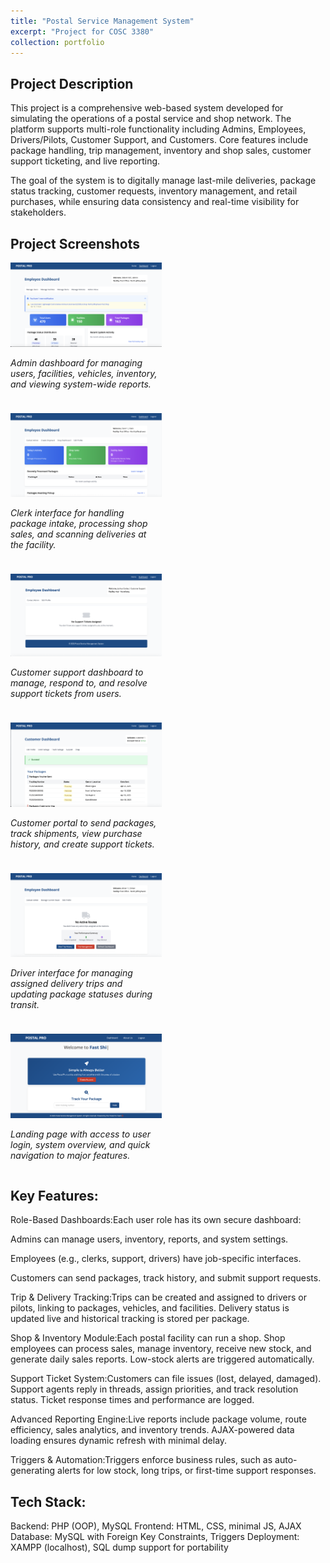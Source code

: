```yaml
---
title: "Postal Service Management System"
excerpt: "Project for COSC 3380"
collection: portfolio
---
```



## Project Description
This project is a comprehensive web-based system developed for simulating the operations of a postal service and shop network. The platform supports multi-role functionality including Admins, Employees, Drivers/Pilots, Customer Support, and Customers. Core features include package handling, trip management, inventory and shop sales, customer support ticketing, and live reporting.

The goal of the system is to digitally manage last-mile deliveries, package status tracking, customer requests, inventory management, and retail purchases, while ensuring data consistency and real-time visibility for stakeholders.

<h2>Project Screenshots</h2>

<div style="display: flex; flex-wrap: wrap; gap: 24px; justify-content: space-between;">

  <div style="width: 48%;">
    <img src="/3380pics/admin.png" alt="Admin Dashboard" style="width: 100%;" />
    <p><em>Admin dashboard for managing users, facilities, vehicles, inventory, and viewing system-wide reports.</em></p>
  </div>

  <div style="width: 48%;">
    <img src="/3380pics/clerk.png" alt="Clerk View" style="width: 100%;" />
    <p><em>Clerk interface for handling package intake, processing shop sales, and scanning deliveries at the facility.</em></p>
  </div>

  <div style="width: 48%;">
    <img src="/3380pics/customer_sup.png" alt="Customer Support View" style="width: 100%;" />
    <p><em>Customer support dashboard to manage, respond to, and resolve support tickets from users.</em></p>
  </div>

  <div style="width: 48%;">
    <img src="/3380pics/customer.png" alt="Customer View" style="width: 100%;" />
    <p><em>Customer portal to send packages, track shipments, view purchase history, and create support tickets.</em></p>
  </div>

  <div style="width: 48%;">
    <img src="/3380pics/driver.png" alt="Driver View" style="width: 100%;" />
    <p><em>Driver interface for managing assigned delivery trips and updating package statuses during transit.</em></p>
  </div>

  <div style="width: 48%;">
    <img src="/3380pics/home.png" alt="Home Page" style="width: 100%;" />
    <p><em>Landing page with access to user login, system overview, and quick navigation to major features.</em></p>
  </div>

</div>







## Key Features:
Role-Based Dashboards:Each user role has its own secure dashboard:

Admins can manage users, inventory, reports, and system settings.

Employees (e.g., clerks, support, drivers) have job-specific interfaces.

Customers can send packages, track history, and submit support requests.

Trip & Delivery Tracking:Trips can be created and assigned to drivers or pilots, linking to packages, vehicles, and facilities. Delivery status is updated live and historical tracking is stored per package.

Shop & Inventory Module:Each postal facility can run a shop. Shop employees can process sales, manage inventory, receive new stock, and generate daily sales reports. Low-stock alerts are triggered automatically.

Support Ticket System:Customers can file issues (lost, delayed, damaged). Support agents reply in threads, assign priorities, and track resolution status. Ticket response times and performance are logged.

Advanced Reporting Engine:Live reports include package volume, route efficiency, sales analytics, and inventory trends. AJAX-powered data loading ensures dynamic refresh with minimal delay.

Triggers & Automation:Triggers enforce business rules, such as auto-generating alerts for low stock, long trips, or first-time support responses.


## Tech Stack:
Backend: PHP (OOP), MySQL
Frontend: HTML, CSS, minimal JS, AJAX
Database: MySQL with Foreign Key Constraints, Triggers
Deployment: XAMPP (localhost), SQL dump support for portability




